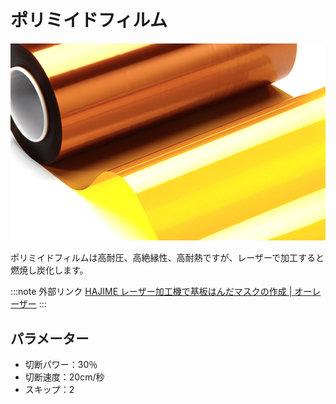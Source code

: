 # ポリミイドフィルム

![](/assets/thumb-01.jpg)

ポリミイドフィルムは高耐圧、高絶縁性、高耐熱ですが、レーザーで加工すると燃焼し炭化します。





:::note 外部リンク
[HAJIME レーザー加工機で基板はんだマスクの作成 | オーレーザー](https://www.oh-laser.com/application/pcb_mask) 
:::





## パラメーター

* 切断パワー：30％
* 切断速度：20cm/秒
* スキップ：2

